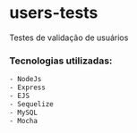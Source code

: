 
# users-tests
Testes de validação de usuários 


### Tecnologias utilizadas:

```bash
- NodeJs
- Express
- EJS
- Sequelize
- MySQL
- Mocha

```